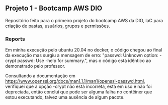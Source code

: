 ## Projeto 1 - Bootcamp AWS DIO
Repositório feito para o primeiro projeto do bootcamp AWS da DIO, IaC para criação de pastas, usuários, grupos e permissões.
<br/>

### Reports
Em minha execução pelo ubuntu 20.04 no docker, o código chegou ao final da execução mas surgiu a mensagem de erro: "passwd: Unknown option: -crypt
passwd: Use -help for summary.", mas o código está idêntico ao demonstrado pelo professor.


Consultando a documentação em https://www.openssl.org/docs/man1.1.1/man1/openssl-passwd.html, verifiquei que a opção -crypt não está incorreta, 
está em uso e não foi depreciada, então concluí que pode ser alguma falha no contêiner que estou executando, talvez uma ausência de algum pacote.
